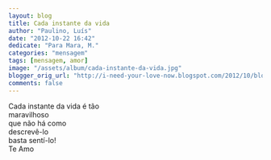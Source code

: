 ```yaml
---
layout: blog
title: Cada instante da vida
author: "Paulino, Luís"
date: "2012-10-22 16:42"
dedicate: "Para Mara, M."
categories: "mensagem"
tags: [mensagem, amor]
image: "/assets/album/cada-instante-da-vida.jpg"
blogger_orig_url: "http://i-need-your-love-now.blogspot.com/2012/10/blog-post.html"
comments: false
---
```

Cada instante da vida é tão\
maravilhoso\
que não há como\
descrevê-lo\
basta sentí-lo!\
Te Amo
